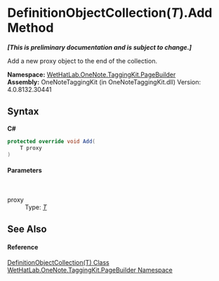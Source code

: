 # DefinitionObjectCollection(*T*).Add Method 
 _**\[This is preliminary documentation and is subject to change.\]**_

Add a new proxy object to the end of the collection.

**Namespace:**&nbsp;<a href="56352230-71f2-f4b7-63a8-983965663af5">WetHatLab.OneNote.TaggingKit.PageBuilder</a><br />**Assembly:**&nbsp;OneNoteTaggingKit (in OneNoteTaggingKit.dll) Version: 4.0.8132.30441

## Syntax

**C#**<br />
``` C#
protected override void Add(
	T proxy
)
```


#### Parameters
&nbsp;<dl><dt>proxy</dt><dd>Type: <a href="337fd22b-47e1-4469-894c-9cae483b1cf4">*T*</a><br /></dd></dl>

## See Also


#### Reference
<a href="337fd22b-47e1-4469-894c-9cae483b1cf4">DefinitionObjectCollection(T) Class</a><br /><a href="56352230-71f2-f4b7-63a8-983965663af5">WetHatLab.OneNote.TaggingKit.PageBuilder Namespace</a><br />